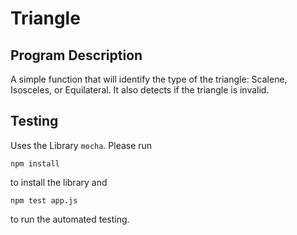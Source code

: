 # Triangle

## Program Description
 A simple function that will identify the type of the triangle: Scalene, Isosceles, or Equilateral. It also detects if the triangle is invalid. 

## Testing
Uses the Library `mocha`. Please run 
```
npm install
```
to install the library and 
```
npm test app.js
```
to run the automated testing. 
